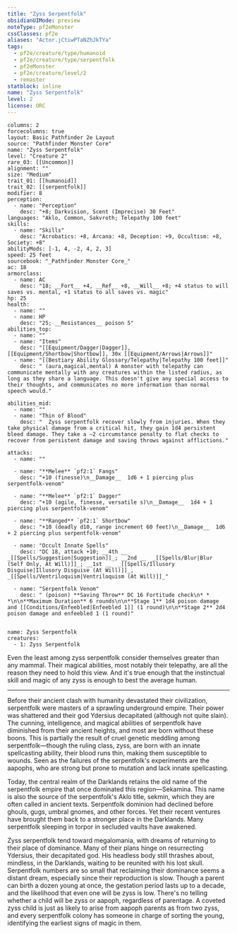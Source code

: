 ```yaml
---
title: "Zyss Serpentfolk"
obsidianUIMode: preview
noteType: pf2eMonster
cssClasses: pf2e
aliases: "Actor.jCtiwPTaNZhJkTYa" 
tags:
  - pf2e/creature/type/humanoid
  - pf2e/creature/type/serpentfolk
  - pf2eMonster
  - pf2e/creature/level/2
  - remaster
statblock: inline
name: "Zyss Serpentfolk"
level: 2
license: ORC
---
```


```statblock
columns: 2
forcecolumns: true
layout: Basic Pathfinder 2e Layout
source: "Pathfinder Monster Core"
name: "Zyss Serpentfolk"
level: "Creature 2"
rare_03: [[Uncommon]]
alignment: ""
size: "Medium"
trait_01: [[humanoid]]
trait_02: [[serpentfolk]]
modifier: 8
perception:
  - name: "Perception"
    desc: "+8; Darkvision, Scent (Imprecise) 30 Feet"
languages: "Aklo, Common, Sakvroth; Telepathy 100 feet"
skills:
  - name: "Skills"
    desc: "Acrobatics: +8, Arcana: +8, Deception: +9, Occultism: +8, Society: +8"
abilityMods: [-1, 4, -2, 4, 2, 3]
speed: 25 feet
sourcebook: "_Pathfinder Monster Core_"
ac: 18
armorclass:
  - name: AC
    desc: "18; __Fort__ +4, __Ref__ +8, __Will__ +8; +4 status to will saves vs. mental, +1 status to all saves vs. magic"
hp: 25
health:
  - name: ""
  - name: HP
    desc: "25; __Resistances__ poison 5"
abilities_top:
  - name: ""
  - name: "Items"
    desc: "[[Equipment/Dagger|Dagger]], [[Equipment/Shortbow|Shortbow]], 30x [[Equipment/Arrows|Arrows]]"
  - name: "[[Bestiary Ability Glossary/Telepathy|Telepathy 100 feet]]"
    desc: " (aura,magical,mental) A monster with telepathy can communicate mentally with any creatures within the listed radius, as long as they share a language. This doesn't give any special access to their thoughts, and communicates no more information than normal speech would."

abilities_mid:
  - name: ""
  - name: "Thin of Blood"
    desc: "  Zyss serpentfolk recover slowly from injuries. When they take physical damage from a critical hit, they gain 1d4 persistent bleed damage. They take a –2 circumstance penalty to flat checks to recover from persistent damage and saving throws against afflictions."

attacks:
  - name: ""

  - name: "**Melee** `pf2:1` Fangs"
    desc: "+10 (finesse)\n__Damage__  1d6 + 1 piercing plus serpentfolk-venom"

  - name: "**Melee** `pf2:1` Dagger"
    desc: "+10 (agile, finesse, versatile s)\n__Damage__  1d4 + 1 piercing plus serpentfolk-venom"

  - name: "**Ranged** `pf2:1` Shortbow"
    desc: "+10 (deadly d10, range increment 60 feet)\n__Damage__  1d6 + 2 piercing plus serpentfolk-venom"

  - name: "Occult Innate Spells"
    desc: "DC 18, attack +10; __4th __  _[[Spells/Suggestion|Suggestion]]_; __2nd __  _[[Spells/Blur|Blur (Self Only, At Will)]]_; __1st __  _[[Spells/Illusory Disguise|Illusory Disguise (At Will)]]_, _[[Spells/Ventriloquism|Ventriloquism (At Will)]]_"

  - name: "Serpentfolk Venom"
    desc: " (poison) **Saving Throw** DC 16 Fortitude check\n* * *\n\n**Maximum Duration** 6 rounds\n\n**Stage 1** 1d4 poison damage and [[Conditions/Enfeebled|Enfeebled 1]] (1 round)\n\n**Stage 2** 2d4 poison damage and enfeebled 1 (1 round)"
 
```

```encounter-table
name: Zyss Serpentfolk
creatures:
  - 1: Zyss Serpentfolk
```



Even the least among zyss serpentfolk consider themselves greater than any mammal. Their magical abilities, most notably their telepathy, are all the reason they need to hold this view. And it's true enough that the instinctual skill and magic of any zyss is enough to best the average human.

* * *

Before their ancient clash with humanity devastated their civilization, serpentfolk were masters of a sprawling underground empire. Their power was shattered and their god Ydersius decapitated (although not quite slain). The cunning, intelligence, and magical abilities of serpentfolk have diminished from their ancient heights, and most are born without these boons. This is partially the result of cruel genetic meddling among serpentfolk—though the ruling class, zyss, are born with an innate spellcasting ability, their blood runs thin, making them susceptible to wounds. Seen as the failures of the serpentfolk's experiments are the aapophs, who are strong but prone to mutation and lack innate spellcasting.

Today, the central realm of the Darklands retains the old name of the serpentfolk empire that once dominated this region—Sekamina. This name is also the source of the serpentfolk's Aklo title, sekmin, which they are often called in ancient texts. Serpentfolk dominion had declined before ghouls, gugs, umbral gnomes, and other forces. Yet their recent ventures have brought them back to a stronger place in the Darklands. Many serpentfolk sleeping in torpor in secluded vaults have awakened.

Zyss serpentfolk tend toward megalomania, with dreams of returning to their place of dominance. Many of their plans hinge on resurrecting Ydersius, their decapitated god. His headless body still thrashes about, mindless, in the Darklands, waiting to be reunited with his lost skull. Serpentfolk numbers are so small that reclaiming their dominance seems a distant dream, especially since their reproduction is slow. Though a parent can birth a dozen young at once, the gestation period lasts up to a decade, and the likelihood that even one will be zyss is low. There's no telling whether a child will be zyss or aapoph, regardless of parentage. A coveted zyss child is just as likely to arise from aapoph parents as from two zyss, and every serpentfolk colony has someone in charge of sorting the young, identifying the earliest signs of magic in them.
